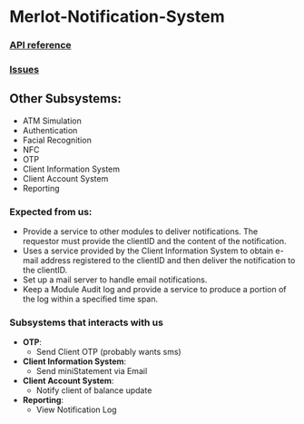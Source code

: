 # Merlot-Notification-System
###  <a href="https://github.com/littleNeuronCell/Merlot-Notification-System/blob/master/Api.md" target="_blank">API reference</a>
###  <a href="https://github.com/littleNeuronCell/Merlot-Notification-System/issues" target="_blank">Issues</a>


## Other Subsystems:
- ATM Simulation
- Authentication
- Facial Recognition
- NFC
- OTP
- Client Information System
- Client Account System
- Reporting

### Expected from us:
- Provide a service to other modules to deliver notifications. The requestor must provide the clientID and the content of the notification.
- Uses a service provided by the Client Information System to obtain e-mail address registered to the clientID and then deliver the notification to the clientID.
- Set up a mail server to handle email notifications.
- Keep a Module Audit log and provide a service to produce a portion of the log within a specified time span. 

### Subsystems that interacts with us

- **OTP**:
  - Send Client OTP (probably wants sms)
- **Client Information System**:
  - Send miniStatement via Email
- **Client Account System**:
  - Notify client of balance update
- **Reporting**:
  - View Notification Log

